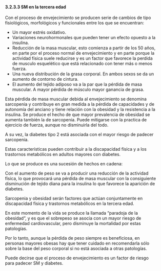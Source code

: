 #### 3.2.3.3 SM en la tercera edad

Con el proceso de envejecimiento se producen serie de cambios de tipo fisiológicos, morfológicos y funcionales entre los que se encuentran:

- Un mayor estrés oxidativo. 
- Variaciones neurohormonales que pueden tener un efecto opuesto a la insulina. 
- Reducción de la masa muscular, esto comienza a partir de los 50 años, en parte por el proceso normal de envejecimiento y en parte porque la actividad física suele reducirse y es un factor que favorece la perdida de musculo esquelético que está relacionado con tener más o menos fuerza. 
- Una nueva distribución de la grasa corporal. En ambos sexos se da un aumento de contorno de cintura.  
- El aumento del tejido adiposo va a la par que la pérdida de masa muscular. A mayor pérdida de músculo mayor ganancia de grasa. 

Esta pérdida de masa muscular debida al envejecimiento se denomina sarcopenia y contribuye en gran medida a la pérdida de capacidades y de autonomía del anciano y tiene relación con la obesidad y la resistencia a la insulina. Se produce el hecho de que mayor prevalencia de obesidad se aumenta también la de sarcopenia. Puede mitigarse con la practica de ejercicio de fuerza, aunque no disminuirla del todo. 

A su vez, la diabetes tipo 2 está asociada con el mayor riesgo de padecer sarcopenia. 

Estas características pueden contribuir a la discapacidad física y a los trastornos metabólicos en adultos mayores con diabetes. 

Lo que se produce es una sucesión de hechos en cadena: 

Con el aumento de peso se va a producir una reducción de la actividad física, lo que provocará una pérdida de masa muscular con la consiguiente disminución de tejido diana para la insulina lo que favorece la aparición de diabetes. 

Sarcopenia y obesidad serán factores que actúan conjuntamente en discapacidad física y trastornos metabólicos en la tercera edad. 

En este momento de la vida se produce la llamada “paradoja de la obesidad”, y es que el sobrepeso se asocia con un mayor riesgo de enfermedad cardiovascular, pero disminuye la mortalidad por estas patologías. 

Por lo tanto, aunque la pérdida de peso siempre es beneficiosa, en personas mayores obesas hay que tener cuidado en recomendarla sólo sobre la base del peso corporal si no está asociada a otras patologías. 

Puede decirse que el proceso de envejecimiento es un factor de riesgo para padecer SM y diabetes. 
